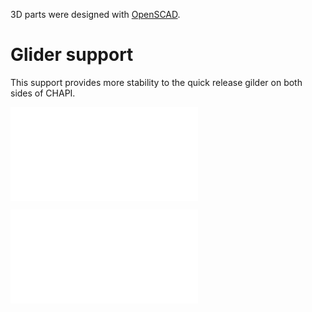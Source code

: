 3D parts were designed with [OpenSCAD](https://openscad.org/).




# Glider support

This support provides more stability to the quick release gilder on both sides of CHAPI.

![](hardware/parts-3dprint/pipebracket.stl)

![](hardware/parts-3dprint/pipeinserts8-6.stl)